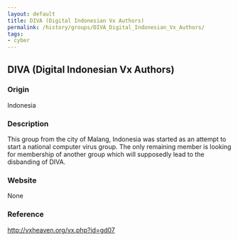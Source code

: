 ```yaml
---
layout: default
title: DIVA (Digital Indonesian Vx Authors)
permalink: /history/groups/DIVA_Digital_Indonesian_Vx_Authors/
tags:
- cyber
---
```


## DIVA (Digital Indonesian Vx Authors)

### Origin
Indonesia

### Description
This group from the city of Malang, Indonesia was started as an attempt to start a national computer virus group. The only remaining member is looking for membership of another group which will supposedly lead to the disbanding of DIVA.

### Website
None

### Reference
http://vxheaven.org/vx.php?id=gd07
